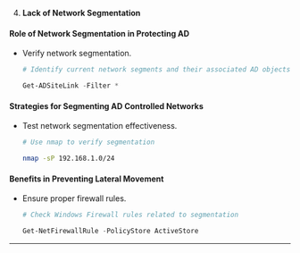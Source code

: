 4. **Lack of Network Segmentation**

#### **Role of Network Segmentation in Protecting AD**

- Verify network segmentation.

	```powershell
	# Identify current network segments and their associated AD objects
 
	Get-ADSiteLink -Filter *
	```

#### **Strategies for Segmenting AD Controlled Networks**

- Test network segmentation effectiveness.

	```bash
	# Use nmap to verify segmentation
 
	nmap -sP 192.168.1.0/24
	```

#### **Benefits in Preventing Lateral Movement**

- Ensure proper firewall rules.

	```powershell
	# Check Windows Firewall rules related to segmentation
 
	Get-NetFirewallRule -PolicyStore ActiveStore
	```

---
